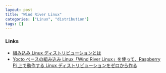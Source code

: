 ```yaml
---
layout: post
title: "Wind River Linux"
categories: ["Linux", "distribution"]
tags: []
---
```


### Links

- [組み込み Linux ディストリビューションとは](https://www.aps-web.jp/academy/wr-linux/18209/)
- [Yocto ベースの組み込み Linux「Wind River Linux」を使って、Raspberry Pi 上で動作する Linux ディストリビューションをゼロから作る](https://www.aps-web.jp/academy/wr-linux/18676/)
